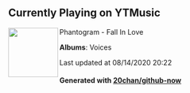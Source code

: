 ## Currently Playing on YTMusic

[<img align="left" width="100" src="https://lh3.googleusercontent.com/zfkX7dIBJ_Ik0Klwy3jKO5aE0wdERCWanaaeXLMVelrZmsFsgAp33aawtWYHY-QNv78fpJR6M7KpIKU">](https://music.youtube.com/channel/UCUslN5d3K5iQ7s65GNPrjQQ)

Phantogram - Fall In Love

**Albums**: Voices

Last updated at 08/14/2020 20:22

#### Generated with [20chan/github-now](https://github.com/20chan/github-now)


<!--
**20chan/20chan** is a ✨ _special_ ✨ repository because its `README.md` (this file) appears on your GitHub profile.

Here are some ideas to get you started:

- 🔭 I’m currently working on ...
- 🌱 I’m currently learning ...
- 👯 I’m looking to collaborate on ...
- 🤔 I’m looking for help with ...
- 💬 Ask me about ...
- 📫 How to reach me: ...
- 😄 Pronouns: ...
- ⚡ Fun fact: ...
-->
